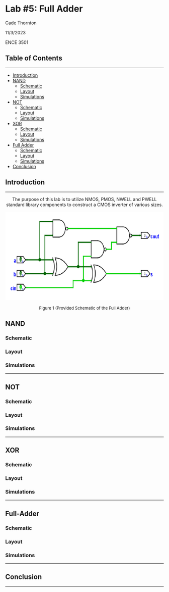 # Lab #5: Full Adder

Cade Thornton

11/3/2023

ENCE 3501

## Table of Contents

-------

+ [Introduction](#Introduction )
+ [NAND](#NAND)
    * [Schematic](#Schematic)
    * [Layout](#Layout)
    * [Simulations](#Simulations)
+ [NOT](#NOT)
    * [Schematic](#Schematic)
    * [Layout](#Layout)
    * [Simulations](#Simulations)
+ [XOR](#XOR)
    * [Schematic](#Schematic)
    * [Layout](#Layout)
    * [Simulations](#Simulations)
+ [Full Adder](#FullAdder)
    * [Schematic](#Schematic)
    * [Layout](#Layout)
    * [Simulations](#Simulations)
+ [Conclusion](#Conclusion)

## Introduction 

-------

<p align="center">
The purpose of this lab is to utilize NMOS, PMOS, NWELL and PWELL standard library components to construct a CMOS inverter of various sizes.
<p>

<p align="center">
  <img src="documentation/Full Adder/FullAdderLogism.png" alt="img">
</p>

<div align="center">
  <p style="font-size: small;">
    Figure 1 (Provided Schematic of the Full Adder)
  </p>
</div>


## NAND

### Schematic
### Layout 
### Simulations 

------

## NOT

### Schematic 
### Layout 
### Simulations 

-------

## XOR

### Schematic
### Layout 
### Simulations 

------

## Full-Adder

### Schematic 
### Layout 
### Simulations 

-------

## Conclusion

------


